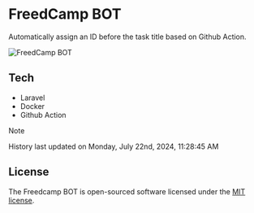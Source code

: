 # FreedCamp BOT

Automatically assign an ID before the task title based on Github Action.

![FreedCamp BOT](https://repository-images.githubusercontent.com/737932867/7d34798b-2680-471c-b089-a78a718d3d6a)

## Tech

- Laravel
- Docker
- Github Action

> [!NOTE]  
> History last updated on Monday, July 22nd, 2024, 11:28:45 AM

## License

The Freedcamp BOT is open-sourced software licensed under the [MIT license](https://opensource.org/licenses/MIT).
